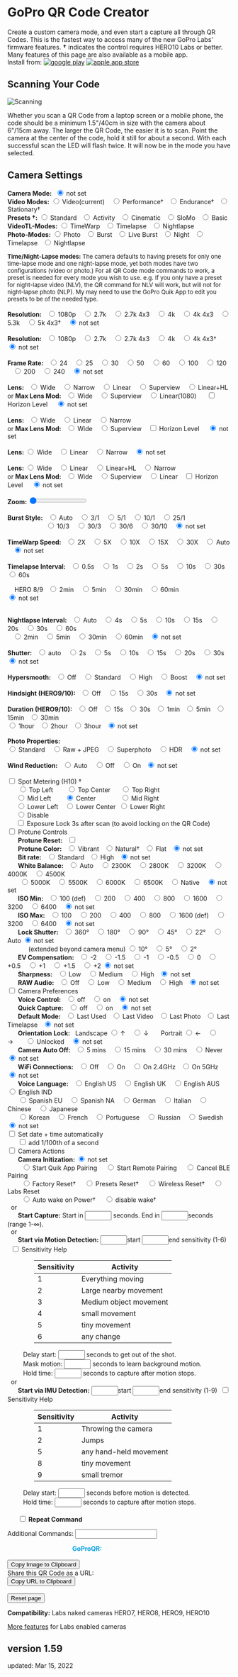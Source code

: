 # GoPro QR Code Creator

<script src="../../jquery.min.js"></script>
<script src="../../qrcodeborder.js"></script>
<script src="../../html2canvas.min.js"></script>
<style>
        #qrcode{
            width: 100%;
        }
        div{
            width: 100%;
            display: inline-block;
        }
</style>

Create a custom camera mode, and even start a capture all through QR Codes. This is the fastest way to access many of the new GoPro Labs' firmware features. 
**†** indicates the control requires HERO10 Labs or better. Many features of this page are also available as a mobile app.<br>
Install from: [![google play](../google-play-small.png)](https://play.google.com/store/apps/details?id=com.miscdata.qrcontrol)
[![apple app store](../apple-store-small.png)](https://apps.apple.com/us/app/gopro-app/id1518134202)

## Scanning Your Code

![Scanning](scanning.jpg)

Whether you scan a QR Code from a laptop screen or a mobile phone, the code should be a minimum 1.5"/40cm in size with the camera about 6"/15cm away. The larger the QR Code, the easier it is to scan. Point the camera at the center of the code, hold it still for about a second. With each successful scan the LED will flash twice. It will now be in the mode you have selected.

## Camera Settings

<b>Camera Mode:</b>&nbsp;&nbsp;<input type="radio" id="m19" name="mode" value="" checked> <label for="m19">not set</label><br>
  **Video Modes:** 
  <input type="radio" id="m1" name="mode" value="mV"> <label  for="m1">Video(current) </label>&nbsp;&nbsp;
  <input type="radio" id="m2" name="mode" value="mVP"> <label for="m2">Performance†</label>&nbsp;&nbsp;
  <input type="radio" id="m3" name="mode" value="mVE"> <label for="m3">Endurance†</label>&nbsp;&nbsp;
  <input type="radio" id="m4" name="mode" value="mVS"> <label for="m4">Stationary†</label><br>
  **Presets †:** 
  <input type="radio" id="m5" name="mode" value="mV0"> <label for="m5">Standard</label>&nbsp;&nbsp;
  <input type="radio" id="m6" name="mode" value="mV1"> <label for="m6">Activity</label>&nbsp;&nbsp;
  <input type="radio" id="m7" name="mode" value="mV2"> <label for="m7">Cinematic</label>&nbsp;&nbsp;
  <input type="radio" id="m8" name="mode" value="mV4"> <label for="m8">SloMo</label>&nbsp;&nbsp;
  <input type="radio" id="m9" name="mode" value="mV5"> <label for="m9">Basic</label><br>
  **VideoTL-Modes:** 
  <input type="radio" id="m10" name="mode" value="mTW"> <label for="m10">TimeWarp</label>&nbsp;&nbsp;
  <input type="radio" id="m11" name="mode" value="mT"> <label  for="m11">Timelapse</label>&nbsp;&nbsp;
  <input type="radio" id="m12" name="mode" value="mNL"> <label for="m12">Nightlapse</label><br>
  **Photo-Modes:** 
  <input type="radio" id="m13" name="mode" value="mP">  <label for="m13">Photo</label>&nbsp;&nbsp;
  <input type="radio" id="m14" name="mode" value="mPB"> <label for="m14">Burst</label>&nbsp;&nbsp;
  <input type="radio" id="m15" name="mode" value="mL">  <label for="m15">Live Burst</label>&nbsp;&nbsp;
  <input type="radio" id="m16" name="mode" value="mPN"> <label for="m16">Night</label>&nbsp;&nbsp;
  <input type="radio" id="m17" name="mode" value="mTP"> <label for="m17">Timelapse</label>&nbsp;&nbsp;
  <input type="radio" id="m18" name="mode" value="mNP"> <label for="m18">Nightlapse</label><br>

<div id="noteMODE" style="font-size:13px;">
<b>Time/Night-Lapse modes:</b> The camera defaults to having presets for only one time-lapse mode and one night-lapse mode, yet both modes have two configurations (video or photo.) For all QR Code mode commands to work, a preset is needed for every mode you wish to use. e.g. If you only have a preset for night-lapse video (NLV), the QR command for NLV will work, but will not for night-lapse photo (NLP). My may need to use the GoPro Quik App to edit you presets to be of the needed type.<br><br>
</div>

<div id="settingsRES">
<b>Resolution:</b>&nbsp;&nbsp;
  <input type="radio" id="r1" name="res" value="r1080"> <label for="r1">1080p </label>&nbsp;&nbsp;
  <input type="radio" id="r2" name="res" value="r27"  > <label for="r2">2.7k  </label>&nbsp;&nbsp;
  <input type="radio" id="r3" name="res" value="r27T" > <label for="r3">2.7k 4x3 </label>&nbsp;&nbsp;
  <input type="radio" id="r4" name="res" value="r4"   > <label for="r4">4k </label>&nbsp;&nbsp;
  <input type="radio" id="r5" name="res" value="r4T"  > <label for="r5">4k 4x3 </label>&nbsp;&nbsp;
  <input type="radio" id="r6" name="res" value="r5"   > <label for="r6">5.3k </label>&nbsp;&nbsp;
  <input type="radio" id="r7" name="res" value="r5T"  > <label for="r7">5k 4x3† </label>&nbsp;&nbsp;
  <input type="radio" id="r8" name="res" value="" checked> <label for="r8">not set</label><br><br>
</div>

<div id="settingsRESTLV">
<b>Resolution:</b>&nbsp;&nbsp;
  <input type="radio" id="rt1" name="restlv" value="r1080"> <label for="rt1">1080p </label>&nbsp;&nbsp;
  <input type="radio" id="rt2" name="restlv" value="r27" >  <label for="rt2">2.7k </label>&nbsp;&nbsp;
  <input type="radio" id="rt3" name="restlv" value="r27T" > <label for="rt3">2.7k 4x3 </label>&nbsp;&nbsp;
  <input type="radio" id="rt4" name="restlv" value="r4"   > <label for="rt4">4k </label>&nbsp;&nbsp;
  <input type="radio" id="rt5" name="restlv" value="r4T"  > <label for="rt5">4k 4x3† </label>&nbsp;&nbsp;
  <input type="radio" id="rt6" name="restlv" value="" checked> <label for="rt6">not set</label><br><br>
 </div>

<div id="settingsFPS">
<b>Frame Rate:</b>&nbsp;&nbsp;
  <input type="radio" id="p1" name="fps" value="p24">  <label for="p1">24 </label>&nbsp;&nbsp;
  <input type="radio" id="p2" name="fps" value="p25">  <label for="p2">25 </label>&nbsp;&nbsp;
  <input type="radio" id="p3" name="fps" value="p30">  <label for="p3">30 </label>&nbsp;&nbsp;
  <input type="radio" id="p4" name="fps" value="p50">  <label for="p4">50 </label>&nbsp;&nbsp;
  <input type="radio" id="p5" name="fps" value="p60">  <label for="p5">60 </label>&nbsp;&nbsp;
  <input type="radio" id="p6" name="fps" value="p100"> <label for="p6">100 </label>&nbsp;&nbsp;
  <input type="radio" id="p7" name="fps" value="p120"> <label for="p7">120 </label>&nbsp;&nbsp;
  <input type="radio" id="p8" name="fps" value="p200"> <label for="p8">200 </label>&nbsp;&nbsp;
  <input type="radio" id="p9" name="fps" value="p240"> <label for="p9">240 </label>&nbsp;&nbsp;
  <input type="radio" id="p10" name="fps" value="" checked> <label for="p10">not set</label><br>
  <br>
</div>

<div id="settingsFOV">
<b>Lens:</b>&nbsp;&nbsp;
  <input type="radio" id="f1" name="fov" value="fW"> <label for="f1">Wide </label>&nbsp;&nbsp;
 <!-- <input type="radio" id="f2" name="fov" value="fM"> <label for="f2">Medium </label>&nbsp;&nbsp; -->
  <input type="radio" id="f2" name="fov" value="fN"> <label for="f2">Narrow </label>&nbsp;&nbsp;
  <input type="radio" id="f3" name="fov" value="fL"> <label for="f3">Linear </label>&nbsp;&nbsp;
  <input type="radio" id="f4" name="fov" value="fS"> <label for="f4">Superview </label>&nbsp;&nbsp;
  <input type="radio" id="f5" name="fov" value="fH"> <label for="f5">Linear+HL </label><br>
  or <b>Max Lens Mod:</b>&nbsp;&nbsp;
  <input type="radio" id="f6" name="fov" value="fM"> <label for="f6">Wide </label>&nbsp;&nbsp;
  <input type="radio" id="f7" name="fov" value="fX"> <label for="f7">Superview </label>&nbsp;&nbsp;
  <input type="radio" id="f8" name="fov" value="fR"> <label for="f8">Linear(1080) </label>&nbsp;&nbsp;&nbsp;&nbsp;
  <input type="checkbox" id="mlmhl" value="L"> <label for="mlmhl">Horizon Level</label>&nbsp;&nbsp;&nbsp;&nbsp;  <!-- <br>
&nbsp;&nbsp;&nbsp;&nbsp;&nbsp;&nbsp;&nbsp;&nbsp;&nbsp;&nbsp;&nbsp;&nbsp;&nbsp;&nbsp;&nbsp;&nbsp;&nbsp;&nbsp;&nbsp;&nbsp;&nbsp;&nbsp;&nbsp;&nbsp;&nbsp;&nbsp;&nbsp;&nbsp;&nbsp;&nbsp;&nbsp;&nbsp;&nbsp;&nbsp;&nbsp;&nbsp;
  <input type="radio" id="f9" name="fov" value="oX1"> <label for="f9">Enable MLM</label>&nbsp;&nbsp; 
  <input type="radio" id="f10" name="fov" value="oX0"> <label for="f10">Disable MLM</label>&nbsp;&nbsp;  -->
  <input type="radio" id="f9" name="fov" value="" checked> <label for="f9">not set</label><br><br>
 </div>
 
<div id="settingsPFOV">
<b>Lens:</b>&nbsp;&nbsp;
  <input type="radio" id="pf1" name="pfov" value="fW"> <label for="pf1">Wide </label>&nbsp;&nbsp;
  <input type="radio" id="pf2" name="pfov" value="fL"> <label for="pf2">Linear </label>&nbsp;&nbsp;
  <input type="radio" id="pf3" name="pfov" value="fN"> <label for="pf3">Narrow </label><br>  
  or <b>Max Lens Mod:</b>&nbsp;&nbsp; 
  <input type="radio" id="pf4" name="pfov" value="fM"> <label for="pf4">Wide </label>&nbsp;&nbsp;
  <input type="radio" id="pf5" name="pfov" value="fX"> <label for="pf5">Superview </label>&nbsp;&nbsp; 
  <input type="checkbox" id="pmlmhl" value="L"> <label for="pmlmhl">Horizon Level</label>&nbsp;&nbsp;&nbsp;&nbsp;  <!-- <br>
&nbsp;&nbsp;&nbsp;&nbsp;&nbsp;&nbsp;&nbsp;&nbsp;&nbsp;&nbsp;&nbsp;&nbsp;&nbsp;&nbsp;&nbsp;&nbsp;&nbsp;&nbsp;&nbsp;&nbsp;&nbsp;&nbsp;&nbsp;&nbsp;&nbsp;&nbsp;&nbsp;&nbsp;&nbsp;&nbsp;&nbsp;&nbsp;&nbsp;&nbsp;&nbsp;&nbsp;
  <input type="radio" id="pf6" name="pfov" value="oX1"> <label for="pf6">Enable MLM</label>&nbsp;&nbsp; 
  <input type="radio" id="pf7" name="pfov" value="oX0"> <label for="pf7">Disable MLM</label>&nbsp;&nbsp; -->
  <input type="radio" id="pf6" name="pfov" value="" checked> <label for="pf6">not set</label><br><br>
 </div>
  
 
<div id="settingsTLVFOV">
<b>Lens:</b>
  <input type="radio" id="tlvf1" name="tlvfov" value="fW"> <label for="tlvf1">Wide </label>&nbsp;&nbsp;
  <input type="radio" id="tlvf2" name="tlvfov" value="fL"> <label for="tlvf2">Linear </label>&nbsp;&nbsp;
  <input type="radio" id="tlvf3" name="tlvfov" value="fN"> <label for="tlvf3">Narrow </label>&nbsp;&nbsp;  
  <input type="radio" id="tlvf4" name="tlvfov" value="" checked> <label for="tlvf4">not set</label><br><br>
 </div>
  
<div id="settingsTWFOV">
<b>Lens:</b>
  <input type="radio" id="twf1" name="twfov" value="fW"> <label for="twf1">Wide </label>&nbsp;&nbsp;
  <input type="radio" id="twf2" name="twfov" value="fL"> <label for="twf2">Linear </label>&nbsp;&nbsp;
  <input type="radio" id="twf3" name="twfov" value="fH"> <label for="twf3">Linear+HL </label>&nbsp;&nbsp;
  <input type="radio" id="twf4" name="twfov" value="fN"> <label for="twf4">Narrow </label>&nbsp;&nbsp;  <br>
  or <b>Max Lens Mod:</b>&nbsp;&nbsp; 
  <input type="radio" id="twf5" name="twfov" value="fM"> <label for="twf5">Wide </label>&nbsp;&nbsp;
  <input type="radio" id="twf6" name="twfov" value="fX"> <label for="twf6">Superview </label>&nbsp;&nbsp;
  <input type="radio" id="twf7" name="twfov" value="fL"> <label for="twf7">Linear </label>&nbsp;&nbsp;
  <input type="checkbox" id="twmlmhl" value="L"> <label for="twmlmhl">Horizon Level</label>&nbsp;&nbsp;&nbsp;&nbsp;  <!-- <br>&nbsp;&nbsp;&nbsp;&nbsp;&nbsp;&nbsp;&nbsp;&nbsp;&nbsp;&nbsp;&nbsp;&nbsp;&nbsp;&nbsp;&nbsp;&nbsp;&nbsp;&nbsp;&nbsp;&nbsp;&nbsp;&nbsp;&nbsp;&nbsp;&nbsp;&nbsp;&nbsp;&nbsp;&nbsp;&nbsp;&nbsp;&nbsp;&nbsp;&nbsp;&nbsp;&nbsp;
  <input type="radio" id="twf8" name="twfov" value="oX1"> <label for="twf8">Enable MLM</label>&nbsp;&nbsp; 
  <input type="radio" id="twf9" name="twfov" value="oX0"> <label for="twf9">Disable MLM</label>&nbsp;&nbsp; -->
  <input type="radio" id="twf8" name="twfov" value="" checked> <label for="twf8">not set</label><br><br>
 </div>
 
 
<div id="settingsZoom">
 <b>Zoom:</b> <input type="range" id="zoom" name="zoom" min="0" max="10" value="0"><label for="zoom"></label>&nbsp;&nbsp;<b id="zoomtext"></b><br><br>
</div>

<div id="settingsBurst">
<b>Burst Style:</b>&nbsp;&nbsp;
  <input type="radio" id="b1" name="burst" value="bA"> <label for="b1">Auto </label>&nbsp;&nbsp;
  <input type="radio" id="b2" name="burst" value="b3N1"> <label for="b2">3/1 </label>&nbsp;&nbsp;
  <input type="radio" id="b3" name="burst" value="b5N1"> <label for="b3">5/1 </label>&nbsp;&nbsp;
  <input type="radio" id="b4" name="burst" value="b10N1"> <label for="b4">10/1 </label>&nbsp;&nbsp;
  <input type="radio" id="b5" name="burst" value="b25N1"> <label for="b5">25/1 </label><br>&nbsp;&nbsp;&nbsp;&nbsp;&nbsp;&nbsp;&nbsp;&nbsp;&nbsp;&nbsp;&nbsp;&nbsp;&nbsp;&nbsp;&nbsp;&nbsp;&nbsp;&nbsp;&nbsp;&nbsp;&nbsp;
  <input type="radio" id="b6" name="burst" value="b10N3"> <label for="b6">10/3 </label>&nbsp;&nbsp;
  <input type="radio" id="b7" name="burst" value="b30N3"> <label for="b7">30/3 </label>&nbsp;&nbsp;
  <input type="radio" id="b8" name="burst" value="b30N6"> <label for="b8">30/6 </label>&nbsp;&nbsp;
  <input type="radio" id="b9" name="burst" value="b30N10"> <label for="b9">30/10 </label>&nbsp;&nbsp;
  <input type="radio" id="b10" name="burst" value="" checked> <label for="b10">not set</label><br><br>
</div>

<div id="settingsTimewarp">
<b>TimeWarp Speed:</b>&nbsp;&nbsp;
  <input type="radio" id="fpswarp1"    name="fpswarp" value="p15"> <label for="fpswarp1">2X </label>&nbsp;&nbsp;
  <input type="radio" id="fpswarp2"    name="fpswarp" value="p6"> <label for="fpswarp2">5X </label>&nbsp;&nbsp;
  <input type="radio" id="fpswarp3"    name="fpswarp" value="p3"> <label for="fpswarp3">10X </label>&nbsp;&nbsp;
  <input type="radio" id="fpswarp4"    name="fpswarp" value="p2"> <label for="fpswarp4">15X </label>&nbsp;&nbsp;
  <input type="radio" id="fpswarp5"    name="fpswarp" value="p1"> <label for="fpswarp5">30X </label>&nbsp;&nbsp;
  <input type="radio" id="fpswarp6"    name="fpswarp" value="pA"> <label for="fpswarp6">Auto </label>&nbsp;&nbsp;
  <input type="radio" id="fpswarp7"    name="fpswarp" value="" checked> <label for="fpswarp7">not set</label><br><br>
</div>
 
 
<div id="settingsTimelapse">
<b>Timelapse Interval:</b>&nbsp;&nbsp;
  <input type="radio" id="fpslapse1" name="fpslapse" value="p2"> <label for="fpslapse1">0.5s </label>&nbsp;&nbsp;
  <input type="radio" id="fpslapse2" name="fpslapse" value="p1"> <label for="fpslapse2">1s </label>&nbsp;&nbsp;
  <input type="radio" id="fpslapse3" name="fpslapse" value="p.2"> <label for="fpslapse3">2s </label>&nbsp;&nbsp;
  <input type="radio" id="fpslapse4" name="fpslapse" value="p.5"> <label for="fpslapse4">5s </label>&nbsp;&nbsp;
  <input type="radio" id="fpslapse5" name="fpslapse" value="p.10"> <label for="fpslapse5">10s </label>&nbsp;&nbsp;
  <input type="radio" id="fpslapse6" name="fpslapse" value="p.30"> <label for="fpslapse6">30s </label>&nbsp;&nbsp;
  <input type="radio" id="fpslapse7" name="fpslapse" value="p.60"> <label for="fpslapse7">60s </label>&nbsp;&nbsp;<br>
  
  &nbsp;&nbsp;&nbsp;&nbsp;HERO 8/9&nbsp;&nbsp; <input type="radio" id="fpslapse8"  name="fpslapse" value="p.120" > <label for="fpslapse8">2min </label>&nbsp;&nbsp;
  <input type="radio" id="fpslapse9"  name="fpslapse" value="p.300" > <label for="fpslapse9">5min </label>&nbsp;&nbsp;
  <input type="radio" id="fpslapse10" name="fpslapse" value="p.1800"> <label for="fpslapse10">30min </label>&nbsp;&nbsp;
  <input type="radio" id="fpslapse11" name="fpslapse" value="p.3600"> <label for="fpslapse11">60min </label>&nbsp;&nbsp;  
  <input type="radio" id="fpslapse12" name="fpslapse" value="" checked> <label for="fpslapse12">not set</label><br><br>
</div>

<div id="settingsNightlapse">
<b>Nightlapse Interval:</b>&nbsp;&nbsp;
  <input type="radio" id="fpsnight1" name="fpsnight" value="p"     > <label for="fpsnight1">Auto </label>&nbsp;&nbsp;
  <input type="radio" id="fpsnight2" name="fpsnight" value="p.4"  >  <label for="fpsnight2">4s </label>&nbsp;&nbsp;
  <input type="radio" id="fpsnight3" name="fpsnight" value="p.5"  >  <label for="fpsnight3">5s </label>&nbsp;&nbsp;
  <input type="radio" id="fpsnight4" name="fpsnight" value="p.10"  > <label for="fpsnight4">10s </label>&nbsp;&nbsp;
  <input type="radio" id="fpsnight5" name="fpsnight" value="p.15"  > <label for="fpsnight5">15s </label>&nbsp;&nbsp;
  <input type="radio" id="fpsnight6" name="fpsnight" value="p.20"  > <label for="fpsnight6">20s </label>&nbsp;&nbsp;
  <input type="radio" id="fpsnight7" name="fpsnight" value="p.30"  > <label for="fpsnight7">30s </label>&nbsp;&nbsp;
  <input type="radio" id="fpsnight8" name="fpsnight" value="p.60"  > <label for="fpsnight8">60s </label><br>&nbsp;&nbsp;
  <input type="radio" id="fpsnight9" name="fpsnight" value="p.120" > <label for="fpsnight9">2min </label>&nbsp;&nbsp;
  <input type="radio" id="fpsnight10" name="fpsnight" value="p.300" > <label for="fpsnight10">5min </label>&nbsp;&nbsp;
  <input type="radio" id="fpsnight11" name="fpsnight" value="p.1800"> <label for="fpsnight11">30min </label>&nbsp;&nbsp;
  <input type="radio" id="fpsnight12" name="fpsnight" value="p.3600"> <label for="fpsnight12">60min </label>&nbsp;&nbsp;
  <input type="radio" id="fpsnight13" name="fpsnight" value="" checked> <label for="fpsnight13">not set</label><br><br>
</div>

<div id="settingsNightexposure">
<b>Shutter:</b>&nbsp;&nbsp;
  <input type="radio" id="nightexp1" name="nightexp" value="eA" > <label for="nightexp1">auto </label>&nbsp;&nbsp;
  <input type="radio" id="nightexp2" name="nightexp" value="e2" > <label for="nightexp2">2s </label>&nbsp;&nbsp;
  <input type="radio" id="nightexp3" name="nightexp" value="e5" > <label for="nightexp3">5s </label>&nbsp;&nbsp;
  <input type="radio" id="nightexp4" name="nightexp" value="e10"> <label for="nightexp4">10s </label>&nbsp;&nbsp;
  <input type="radio" id="nightexp5" name="nightexp" value="e15"> <label for="nightexp5">15s </label>&nbsp;&nbsp;
  <input type="radio" id="nightexp6" name="nightexp" value="e20"> <label for="nightexp6">20s </label>&nbsp;&nbsp;
  <input type="radio" id="nightexp7" name="nightexp" value="e30"> <label for="nightexp7">30s </label>&nbsp;&nbsp;
  <input type="radio" id="nightexp8" name="nightexp" value="" checked> <label for="nightexp8"> not set</label><br><br>
</div>

<div id="settingsVideo">
<b>Hypersmooth:</b>&nbsp;&nbsp;
	<input type="radio" id="eis1" name="eis" value="e0"> <label for="eis1">Off</label>&nbsp;&nbsp;&nbsp;
	<input type="radio" id="eis2" name="eis" value="e1"> <label for="eis2">Standard</label>&nbsp;&nbsp;&nbsp;
	<input type="radio" id="eis3" name="eis" value="e2"> <label for="eis3">High</label>&nbsp;&nbsp;&nbsp;
	<input type="radio" id="eis4" name="eis" value="e3"> <label for="eis4">Boost</label>&nbsp;&nbsp;&nbsp;
	<input type="radio" id="eis5" name="eis" value="" checked> <label for="eis5">not set</label><br><br>
</div>

<div id="settingsHindsight">
<b>Hindsight (HERO9/10):</b>&nbsp;&nbsp;
	<input type="radio" id="hind1" name="hind" value="hS0"> <label for="hind1">Off</label>&nbsp;&nbsp;&nbsp;
	<input type="radio" id="hind2" name="hind" value="hS1"> <label for="hind2">15s</label>&nbsp;&nbsp;&nbsp;
	<input type="radio" id="hind3" name="hind" value="hS2"> <label for="hind3">30s</label>&nbsp;&nbsp;&nbsp;
	<input type="radio" id="hind4" name="hind" value="" checked> <label for="hind4">not set</label><br><br>
</div>
					
<div id="settingsDuration">
<b>Duration (HERO9/10):</b>&nbsp;&nbsp;
	<input type="radio" id="dur1" name="dur" value="dR0"> <label for="dur1">Off</label>&nbsp;&nbsp;
	<input type="radio" id="dur2" name="dur" value="dR15"> <label for="dur2">15s</label>&nbsp;&nbsp;
	<input type="radio" id="dur3" name="dur" value="dR30"> <label for="dur3">30s</label>&nbsp;&nbsp;
	<input type="radio" id="dur4" name="dur" value="dR60"> <label for="dur4">1min</label>&nbsp;&nbsp;
	<input type="radio" id="dur5" name="dur" value="dR300"> <label for="dur5">5min</label>&nbsp;&nbsp;
	<input type="radio" id="dur6" name="dur" value="dR900"> <label for="dur6">15min</label>&nbsp;&nbsp;
	<input type="radio" id="dur7" name="dur" value="dR1800"> <label for="dur7">30min</label><br>
	<input type="radio" id="dur8" name="dur" value="dR3600"> <label for="dur8">1hour</label>&nbsp;&nbsp;
	<input type="radio" id="dur9" name="dur" value="dR7200"> <label for="dur9">2hour</label>&nbsp;&nbsp;
	<input type="radio" id="dur10" name="dur" value="dR9999"> <label for="dur10">3hour</label>&nbsp;&nbsp;
	<input type="radio" id="dur11" name="dur" value="" checked> <label for="dur11">not set</label><br><br>
</div>

<div id="settingsPhotoRAW">
<b>Photo Properties:</b><br>
  <input type="radio" id="raw1" name="raw" value="r0"> <label for="raw1">Standard </label>&nbsp;&nbsp;
  <input type="radio" id="raw2" name="raw" value="r"> <label for="raw2">Raw + JPEG </label>&nbsp;&nbsp;
  <input type="radio" id="raw3" name="raw" value="rS"> <label for="raw3">Superphoto </label>&nbsp;&nbsp;
  <input type="radio" id="raw4" name="raw" value="rH"> <label for="raw4">HDR </label>&nbsp;&nbsp;
  <input type="radio" id="raw5" name="raw" value="" checked> <label for="raw5"> not set</label><br><br>
</div>

<div id="settingsAUDT">
<b>Wind Reduction:</b>&nbsp;&nbsp;
  <input type="radio" id="audt1" name="audt" value="aA"> <label for="audt1">Auto </label>&nbsp;&nbsp;
  <input type="radio" id="audt2" name="audt" value="aS"> <label for="audt2">Off </label>&nbsp;&nbsp;
  <input type="radio" id="audt3" name="audt" value="aW"> <label for="audt3">On</label>&nbsp;&nbsp;
  <input type="radio" id="audt4" name="audt" value="" checked> <label for="audt4"> not set</label><br><br>
</div>
<div id="spotMeterCheck">
<input type="checkbox" id="sm" value="oSM"> <label for="sm">Spot Metering (H10) † </label><br>
</div>
<div id="spotMeter">
&nbsp;&nbsp;&nbsp;&nbsp;&nbsp;&nbsp;<input type="radio" id="sp1" name="placement" value="25,25"> <label for="sp1">Top Left    </label>&nbsp;&nbsp;&nbsp;&nbsp;&nbsp;&nbsp;
<input type="radio" id="sp2" name="placement" value="50,25"> <label for="sp2">Top Center  </label>&nbsp;&nbsp;&nbsp;&nbsp;
<input type="radio" id="sp3" name="placement" value="75,25"> <label for="sp3">Top Right   </label><br>&nbsp;&nbsp;&nbsp;&nbsp;
<input type="radio" id="sp4" name="placement" value="25,50"> <label for="sp4">Mid Left    </label>&nbsp;&nbsp;&nbsp;&nbsp;&nbsp;&nbsp;
<input type="radio" id="sp5" name="placement" value="50,50" checked> <label for="sp5">Center    </label>&nbsp;&nbsp;&nbsp;&nbsp;&nbsp;&nbsp;&nbsp;&nbsp;&nbsp;&nbsp;&nbsp;&nbsp;
<input type="radio" id="sp6" name="placement" value="75,50"> <label for="sp6">Mid Right   </label><br>&nbsp;&nbsp;&nbsp;&nbsp;
<input type="radio" id="sp7" name="placement" value="25,75"> <label for="sp7">Lower Left  </label>&nbsp;&nbsp;
<input type="radio" id="sp8" name="placement" value="50,75"> <label for="sp8">Lower Center</label>&nbsp;
<input type="radio" id="sp9" name="placement" value="75,75"> <label for="sp9">Lower Right </label>&nbsp;<br>&nbsp;&nbsp;&nbsp;&nbsp;
<input type="radio" id="sp10" name="placement" value="0"> <label for="sp10">Disable </label><br>&nbsp;&nbsp;&nbsp;&nbsp;
<input type="checkbox" id="sl" value="oSM0!2NoSL"> <label for="sl">Exposure Lock 3s after scan (to avoid locking on the QR Code)</label><br>
</div>
<div id="settingsPT">
<input type="checkbox" id="pt" value="t"> <label for="pt">Protune Controls</label><br>
</div>
<div id="settingsPTR">&nbsp;&nbsp;&nbsp;&nbsp;&nbsp;&nbsp;<b>Protune Reset:</b>&nbsp;&nbsp;
<input type="checkbox" id="ptr" value="t0"> <label for="ptr"> </label><br>
</div>
<div id="ptCOLOR">&nbsp;&nbsp;&nbsp;&nbsp;&nbsp;&nbsp;<b>Protune Color:</b>&nbsp;&nbsp;
  <input type="radio" id="ptc1" name="ptc" value="cG"> <label for="ptc1">Vibrant</label>&nbsp;&nbsp;
  <input type="radio" id="ptc2" name="ptc" value="cN"> <label for="ptc2">Natural†</label>&nbsp;&nbsp;
  <input type="radio" id="ptc3" name="ptc" value="cF"> <label for="ptc3">Flat</label>&nbsp;&nbsp;
  <input type="radio" id="ptc4" name="ptc" value="" checked> <label for="ptc4">not set</label>
</div>
<div id="ptBITRATE">&nbsp;&nbsp;&nbsp;&nbsp;&nbsp;&nbsp;<b>Bit rate:</b>&nbsp;&nbsp;
  <input type="radio" id="br1" name="br" value="b0"> <label for="br1">Standard</label>&nbsp;&nbsp;
  <input type="radio" id="br2" name="br" value="b1"> <label for="br2">High</label>&nbsp;&nbsp;
  <input type="radio" id="br3" name="br" value="" checked> <label for="br3">not set</label>
</div>
<div id="ptWBAL">&nbsp;&nbsp;&nbsp;&nbsp;&nbsp;&nbsp;<b>White Balance:</b>&nbsp;&nbsp;
  <input type="radio" id="wb1" name="wb" value="wA" checked> <label for="wb1">Auto </label>&nbsp;&nbsp;
  <input type="radio" id="wb2" name="wb" value="w23" > <label for="wb2">2300K </label>&nbsp;&nbsp;
  <input type="radio" id="wb3" name="wb" value="w28" > <label for="wb3">2800K </label>&nbsp;&nbsp;
  <input type="radio" id="wb4" name="wb" value="w32" > <label for="wb4">3200K </label>&nbsp;&nbsp;
  <input type="radio" id="wb5" name="wb" value="w40" > <label for="wb5">4000K </label>&nbsp;&nbsp;
  <input type="radio" id="wb6" name="wb" value="w45" > <label for="wb6">4500K </label>&nbsp;<br>&nbsp;&nbsp;&nbsp;&nbsp;&nbsp;&nbsp;
  <input type="radio" id="wb7" name="wb" value="w50" > <label for="wb7">5000K </label>&nbsp;&nbsp;
  <input type="radio" id="wb8" name="wb" value="w55" > <label for="wb8">5500K </label>&nbsp;&nbsp;
  <input type="radio" id="wb9" name="wb" value="w60"> <label for="wb9">6000K </label>&nbsp;&nbsp;
  <input type="radio" id="wb10" name="wb" value="w65"> <label for="wb10">6500K </label>&nbsp;&nbsp;
  <input type="radio" id="wb11" name="wb" value="wN" > <label for="wb11">Native </label>&nbsp;&nbsp;
  <input type="radio" id="wb12" name="wb" value="" checked> <label for="wb12">not set</label>
 </div>
<div id="ptIMIN">&nbsp;&nbsp;&nbsp;&nbsp;&nbsp;&nbsp;<b>ISO Min:</b>&nbsp;&nbsp;
  <input type="radio" id="isomin1" name="isomin" value="M1" > <label for="isomin1">100 (def) </label>&nbsp;&nbsp;
  <input type="radio" id="isomin2" name="isomin" value="M2" > <label for="isomin2">200 </label>&nbsp;&nbsp;
  <input type="radio" id="isomin3" name="isomin" value="M4" > <label for="isomin3">400 </label>&nbsp;&nbsp;
  <input type="radio" id="isomin4" name="isomin" value="M8" > <label for="isomin4">800 </label>&nbsp;&nbsp;
  <input type="radio" id="isomin5" name="isomin" value="M16"> <label for="isomin5">1600 </label>&nbsp;&nbsp;
  <input type="radio" id="isomin6" name="isomin" value="M32"> <label for="isomin6">3200 </label>&nbsp;&nbsp;
  <input type="radio" id="isomin7" name="isomin" value="M64"> <label for="isomin7">6400 </label>&nbsp;&nbsp;
  <input type="radio" id="isomin8" name="isomin" value="M1" checked> <label for="isomin8">not set</label>
 </div>
<div id="ptISO">&nbsp;&nbsp;&nbsp;&nbsp;&nbsp;&nbsp;<b>ISO Max:</b>&nbsp;&nbsp;
  <input type="radio" id="iso1" name="iso" value="i1" > <label for="iso1">100 </label>&nbsp;&nbsp;
  <input type="radio" id="iso2" name="iso" value="i2" > <label for="iso2">200 </label>&nbsp;&nbsp;
  <input type="radio" id="iso3" name="iso" value="i4" > <label for="iso3">400 </label>&nbsp;&nbsp;
  <input type="radio" id="iso4" name="iso" value="i8" > <label for="iso4">800 </label>&nbsp;&nbsp;
  <input type="radio" id="iso5" name="iso" value="i16"> <label for="iso5">1600 (def) </label>&nbsp;&nbsp;
  <input type="radio" id="iso6" name="iso" value="i32"> <label for="iso6">3200 </label>&nbsp;&nbsp;
  <input type="radio" id="iso7" name="iso" value="i64"> <label for="iso7">6400 </label>&nbsp;&nbsp;
  <input type="radio" id="iso8" name="iso" value="i16" checked> <label for="iso8">not set</label>
 </div>
<div id="ptSHUT">&nbsp;&nbsp;&nbsp;&nbsp;&nbsp;&nbsp;<b>Lock Shutter:</b>&nbsp;&nbsp;
  <input type="radio" id="shut1" name="shut" value="S360"> <label for="shut1">360&deg; </label>&nbsp;&nbsp;
  <input type="radio" id="shut2" name="shut" value="S180"> <label for="shut2">180&deg; </label>&nbsp;&nbsp;
  <input type="radio" id="shut3" name="shut" value="S90" > <label for="shut3">90&deg; </label>&nbsp;&nbsp;
  <input type="radio" id="shut4" name="shut" value="S45" > <label for="shut4">45&deg; </label>&nbsp;&nbsp;
  <input type="radio" id="shut5" name="shut" value="S22" > <label for="shut5">22&deg; </label>&nbsp;&nbsp;
  <input type="radio" id="shut6" name="shut" value="S0"  > <label for="shut6">Auto</label>
  <input type="radio" id="shut7" name="shut" value="" checked> <label for="shut7">not set</label><br>&nbsp;&nbsp;&nbsp;&nbsp;&nbsp;&nbsp;&nbsp;&nbsp;&nbsp;&nbsp;&nbsp;&nbsp;(extended beyond camera menu)
  <input type="radio" id="shut8" name="shut" value="S10" > <label for="shut8">10&deg; </label>&nbsp;&nbsp;
  <input type="radio" id="shut9" name="shut" value="S5" > <label for="shut9">5&deg; </label>&nbsp;&nbsp;
  <input type="radio" id="shut10" name="shut" value="S2" > <label for="shut10">2&deg; </label>&nbsp;&nbsp;
</div>
<div id="ptEV">&nbsp;&nbsp;&nbsp;&nbsp;&nbsp;&nbsp;<b>EV Compensation:</b>&nbsp;&nbsp;
  <input type="radio" id="ev1" name="ev" value="x-2"  > <label for="ev1">-2 </label>&nbsp;&nbsp;
  <input type="radio" id="ev2" name="ev" value="x-1.5"> <label for="ev2">-1.5 </label>&nbsp;&nbsp;
  <input type="radio" id="ev3" name="ev" value="x-1"  > <label for="ev3">-1 </label>&nbsp;&nbsp;
  <input type="radio" id="ev4" name="ev" value="x-.5" > <label for="ev4">-0.5 </label>&nbsp;&nbsp;
  <input type="radio" id="ev5" name="ev" value="x0"   > <label for="ev5">0 </label>&nbsp;&nbsp;
  <input type="radio" id="ev6" name="ev" value="x.5"  > <label for="ev6">+0.5 </label>&nbsp;&nbsp;
  <input type="radio" id="ev7" name="ev" value="x1"   > <label for="ev7">+1 </label>&nbsp;&nbsp;
  <input type="radio" id="ev8" name="ev" value="x1.5" > <label for="ev8">+1.5 </label>&nbsp;&nbsp;
  <input type="radio" id="ev9" name="ev" value="x2"   > <label for="ev9">+2</label>
  <input type="radio" id="ev10" name="ev" value="" checked> <label for="ev10">not set</label>
</div>
<div id="ptSHARP">&nbsp;&nbsp;&nbsp;&nbsp;&nbsp;&nbsp;<b>Sharpness:</b>&nbsp;&nbsp;
  <input type="radio" id="sharp1" name="sharp" value="sL"> <label for="sharp1">Low </label>&nbsp;&nbsp;
  <input type="radio" id="sharp2" name="sharp" value="sM"> <label for="sharp2">Medium </label>&nbsp;&nbsp;
  <input type="radio" id="sharp3" name="sharp" value="sH"> <label for="sharp3">High</label>&nbsp;&nbsp;
  <input type="radio" id="sharp4" name="sharp" value="" checked> <label for="sharp4">not set</label>
</div>
<div id="ptAUD">&nbsp;&nbsp;&nbsp;&nbsp;&nbsp;&nbsp;<b>RAW Audio:</b>&nbsp;&nbsp;
  <input type="radio" id="aud1" name="aud" value="a"> <label for="aud1">Off </label>&nbsp;&nbsp;
  <input type="radio" id="aud2" name="aud" value="aL"> <label for="aud2">Low </label>&nbsp;&nbsp;
  <input type="radio" id="aud3" name="aud" value="aM"> <label for="aud3">Medium </label>&nbsp;&nbsp;
  <input type="radio" id="aud4" name="aud" value="aH"> <label for="aud4">High</label>&nbsp;&nbsp;
  <input type="radio" id="aud5" name="aud" value="" checked> <label for="aud5">not set</label><br>
</div>

<div id="cameraOptions">
<input type="checkbox" id="options" value=""> <label for="options">Camera Preferences</label><br>
</div>

<div id="opVC">&nbsp;&nbsp;&nbsp;&nbsp;&nbsp;&nbsp;<b>Voice Control:</b>&nbsp;&nbsp; 
  <input type="radio" id="vc1" name="vc" value="v0"> <label for="vc1">off </label>&nbsp;&nbsp;
  <input type="radio" id="vc2" name="vc" value="v1"> <label for="vc2">on </label>&nbsp;&nbsp;
  <input type="radio" id="vc3" name="vc" value="" checked> <label for="vc3">not set</label>
 </div>
<div id="opQC">&nbsp;&nbsp;&nbsp;&nbsp;&nbsp;&nbsp;<b>Quick Capture:</b>&nbsp;&nbsp;  
  <input type="radio" id="qc1" name="qc" value="q0"> <label for="qc1">off </label>&nbsp;&nbsp;
  <input type="radio" id="qc2" name="qc" value="q1"> <label for="qc2">on </label>&nbsp;&nbsp;
  <input type="radio" id="qc3" name="qc" value="" checked> <label for="qc3">not set </label>
  </div>
<div id="opDM">&nbsp;&nbsp;&nbsp;&nbsp;&nbsp;&nbsp;<b>Default Mode:</b>&nbsp;&nbsp;
  <input type="radio" id="dm1" name="dm" value="dL">  <label for="dm1">Last Used</label>&nbsp;&nbsp;
  <input type="radio" id="dm2" name="dm" value="dV">  <label for="dm2">Last Video</label>&nbsp;&nbsp;
  <input type="radio" id="dm3" name="dm" value="dP">  <label for="dm3">Last Photo</label>&nbsp;&nbsp;
  <input type="radio" id="dm4" name="dm" value="dT">  <label for="dm4">Last Timelapse</label>&nbsp;&nbsp;
  <input type="radio" id="dm5" name="dm" value="" checked> <label for="dm5">not set</label>
</div>
<!--<div id="opBV">&nbsp;&nbsp;&nbsp;&nbsp;&nbsp;&nbsp;<b>Beep Volume:</b>&nbsp;&nbsp; 
  <input type="radio" id="bv1" name="bv" value="V0"> <label for="bv1">0% </label>&nbsp;&nbsp;
  <input type="radio" id="bv2" name="bv" value="V1"> <label for="bv2">10% </label>&nbsp;&nbsp;
  <input type="radio" id="bv3" name="bv" value="V4"> <label for="bv3">40% </label>&nbsp;&nbsp;
  <input type="radio" id="bv4" name="bv" value="V7"> <label for="bv4">70% </label>&nbsp;&nbsp;
  <input type="radio" id="bv5" name="bv" value="V8"> <label for="bv5">85% </label>&nbsp;&nbsp;
  <input type="radio" id="bv6" name="bv" value="V9"> <label for="bv6">100% </label>&nbsp;&nbsp;
  <input type="radio" id="bv7" name="bv" value="" checked> <label for="bv7">not set</label>
  </div>-->
<!--<div id="opLO">&nbsp;&nbsp;&nbsp;&nbsp;&nbsp;&nbsp;<b>LEDs On:</b>&nbsp;&nbsp;
  <input type="radio" id="lo1" name="lo" value="D0"> <label for="lo1">All Off </label>&nbsp;&nbsp;
  <input type="radio" id="lo2" name="lo" value="D2"> <label for="lo2">Rear Only </label>&nbsp;&nbsp;
  <input type="radio" id="lo3" name="lo" value="D4"> <label for="lo3">All On </label>&nbsp;&nbsp;
  <input type="radio" id="lo4" name="lo" value="" checked> <label for="lo4">not set</label>
  </div>-->
<div id="opOR">&nbsp;&nbsp;&nbsp;&nbsp;&nbsp;&nbsp;<b>Orientation Lock:</b>&nbsp;&nbsp; 
  Landscape <input type="radio" id="or1" name="or" value="R1"> <label for="or1">↑</label>&nbsp;&nbsp;&nbsp;
  <input type="radio" id="or2" name="or" value="R2"> <label for="or2">↓</label>&nbsp;&nbsp;&nbsp;&nbsp;&nbsp;&nbsp;
  Portrait <input type="radio" id="or3" name="or" value="R3"> <label for="or3">←</label>&nbsp;&nbsp;&nbsp;
  <input type="radio" id="or4" name="or" value="R4"> <label for="or4">→</label>&nbsp;&nbsp;&nbsp;&nbsp;&nbsp;&nbsp;
  <input type="radio" id="or5" name="or" value="R0"> <label for="or5">Unlocked </label>&nbsp;&nbsp;
  <input type="radio" id="or6" name="or" value="" checked> <label for="or6">not set</label>
  </div>
<div id="opAO">&nbsp;&nbsp;&nbsp;&nbsp;&nbsp;&nbsp;<b>Camera Auto Off:</b>&nbsp;&nbsp; 
  <input type="radio" id="ao1" name="ao" value="C5"> <label for="ao1">5 mins </label>&nbsp;&nbsp;
  <input type="radio" id="ao2" name="ao" value="C15"> <label for="ao2">15 mins </label>&nbsp;&nbsp;
  <input type="radio" id="ao3" name="ao" value="C30"> <label for="ao3">30 mins </label>&nbsp;&nbsp;
  <input type="radio" id="ao4" name="ao" value="C"> <label for="ao4">Never </label>&nbsp;&nbsp;
  <input type="radio" id="ao5" name="ao" value="" checked> <label for="ao5">not set</label>
  </div>
<div id="opWC">&nbsp;&nbsp;&nbsp;&nbsp;&nbsp;&nbsp;<b>WiFi Connections:</b>&nbsp;&nbsp; 
  <input type="radio" id="wc1" name="wc" value="W0"> <label for="wc1">Off </label>&nbsp;&nbsp;
  <input type="radio" id="wc2" name="wc" value="W1"> <label for="wc2">On </label>&nbsp;&nbsp;
  <input type="radio" id="wc3" name="wc" value="W2"> <label for="wc3">On 2.4GHz</label>&nbsp;&nbsp;
  <input type="radio" id="wc4" name="wc" value="W5"> <label for="wc4">On 5GHz</label>&nbsp;&nbsp;
  <input type="radio" id="wc5" name="wc" value="" checked> <label for="wc5">not set</label>
  </div>
<div id="opLN">&nbsp;&nbsp;&nbsp;&nbsp;&nbsp;&nbsp;<b>Voice Language:</b>&nbsp;&nbsp;
  <input type="radio" id="ln1" name="ln" value="L0"> <label for="ln1">English US </label>&nbsp;&nbsp;
  <input type="radio" id="ln2" name="ln" value="L01"> <label for="ln2">English UK </label>&nbsp;&nbsp;
  <input type="radio" id="ln3" name="ln" value="L02"> <label for="ln3">English AUS </label>&nbsp;&nbsp;
  <input type="radio" id="ln4" name="ln" value="L03"> <label for="ln4">English IND </label>&nbsp;&nbsp;<br>
  &nbsp;&nbsp;&nbsp;&nbsp;&nbsp;&nbsp;<input type="radio" id="ln5" name="ln" value="L4"> <label for="ln5">Spanish EU </label>&nbsp;&nbsp;
  <input type="radio" id="ln6" name="ln" value="L41"> <label for="ln6">Spanish NA </label>&nbsp;&nbsp;
  <input type="radio" id="ln7" name="ln" value="L1"> <label for="ln7">German </label>&nbsp;&nbsp;
  <input type="radio" id="ln8" name="ln" value="L3"> <label for="ln8">Italian </label>&nbsp;&nbsp;
  <input type="radio" id="ln9" name="ln" value="L5"> <label for="ln9">Chinese </label>&nbsp;&nbsp;
  <input type="radio" id="ln10" name="ln" value="L6"> <label for="ln10">Japanese </label>&nbsp;&nbsp;<br>
  &nbsp;&nbsp;&nbsp;&nbsp;&nbsp;&nbsp;<input type="radio" id="ln11" name="ln" value="L7"> <label for="ln11">Korean </label>&nbsp;&nbsp;
  <input type="radio" id="ln12" name="ln" value="L2"> <label for="ln12">French </label>&nbsp;&nbsp;
  <input type="radio" id="ln13" name="ln" value="L8"> <label for="ln13">Portuguese </label>&nbsp;&nbsp;
  <input type="radio" id="ln14" name="ln" value="L9"> <label for="ln14">Russian </label>&nbsp;&nbsp;
  <input type="radio" id="ln15" name="ln" value="L91"> <label for="ln15">Swedish </label>&nbsp;&nbsp;
  <input type="radio" id="ln16" name="ln" value="" checked> <label for="ln16">not set</label><br>
</div>

<div id="opDT">
<input type="checkbox" id="dt" value="oT"> <label for="dt">Set date + time automatically</label><br>
</div>

<div id="opDTS">
&nbsp;&nbsp;&nbsp;&nbsp;&nbsp;&nbsp;<input type="checkbox" id="dttimecode" value=""> <label for="dttimecode">add 1/100th of a second</label><br>
</div>

<div id="cameraActions">
<input type="checkbox" id="actions" value=""> <label for="actions">Camera Actions</label><br>
</div>

<div id="NakedTools">
&nbsp;&nbsp;&nbsp;&nbsp;&nbsp;&nbsp;<b>Camera Initization: </b> <input type="radio" id="sap10" name="sap" value="" checked> <label for="sap10">not set</label><br>
&nbsp;&nbsp;&nbsp;&nbsp;&nbsp;&nbsp;&nbsp;&nbsp;<input type="radio" id="sap1" name="sap" value="!PA"> <label for="sap1">Start Quik App Pairing</label>
&nbsp;&nbsp;&nbsp;&nbsp;<input type="radio" id="sap2" name="sap" value="!PR"> <label for="sap2">Start Remote Pairing</label>
&nbsp;&nbsp;&nbsp;&nbsp;<input type="radio" id="sap3" name="sap" value="!PS"> <label for="sap3">Cancel BLE Pairing</label><br>
&nbsp;&nbsp;&nbsp;&nbsp;&nbsp;&nbsp;&nbsp;&nbsp;<input type="radio" id="sap4" name="sap" value="!FRESET"> <label for="sap4">Factory Reset†</label>
&nbsp;&nbsp;&nbsp;&nbsp;<input type="radio" id="sap5" name="sap" value="!PRESET"> <label for="sap5">Presets Reset†</label>
&nbsp;&nbsp;&nbsp;&nbsp;<input type="radio" id="sap6" name="sap" value="!WRESET"> <label for="sap6">Wireless Reset†</label>
&nbsp;&nbsp;&nbsp;&nbsp;<input type="radio" id="sap7" name="sap" value="!RESET"> <label for="sap7">Labs Reset</label><br>
&nbsp;&nbsp;&nbsp;&nbsp;&nbsp;&nbsp;&nbsp;&nbsp;<input type="radio" id="sap8" name="sap" value="!MWAKE=1"> <label for="sap8">Auto wake on Power†</label>
&nbsp;&nbsp;&nbsp;&nbsp;<input type="radio" id="sap9" name="sap" value="!MWAKE=0"> <label for="sap9">disable wake†</label><br>
&nbsp;&nbsp;or
</div>

<div id="aS">&nbsp;&nbsp;&nbsp;&nbsp;&nbsp;&nbsp;<b>Start Capture:</b>
  Start in <input type="text" id="dstart" value="" style="width:60px"> seconds. End in <input type="text" id="dend" value="" style="width:60px">seconds (range 1-∞).<br>
&nbsp;&nbsp;or
</div>
<div id="aSM">&nbsp;&nbsp;&nbsp;&nbsp;&nbsp;&nbsp;<b>Start via Motion Detection:</b> 
<input type="text" id="mstart" value="" style="width:60px">start <input type="text" id="mend" value="" style="width:60px">end sensitivity (1-6) &nbsp;&nbsp;<input type="checkbox" id="helpM" value=""> <label for="actions">Sensitivity Help</label><br>
 <div id="motionHelp">
  <small>
	<table style="margin-left:60px;">
	  <thead>
		<tr>
		  <th>Sensitivity</th>
		  <th>Activity</th>
		</tr>
	  </thead>
	  <tbody>
		<tr>
		  <td>1</td>
		  <td>Everything moving</td>
		</tr>
		<tr>
		  <td>2</td>
		  <td>Large nearby movement</td>
		</tr>
		<tr>
		  <td>3</td>
		  <td>Medium object movement</td>
		</tr>
		<tr>
		  <td>4</td>
		  <td>small movement</td>
		</tr>
		<tr>
		  <td>5</td>
		  <td>tiny movement</td>
		</tr>
		<tr>
		  <td>6</td>
		  <td>any change</td>
		</tr>
	  </tbody>
	</table>
  </small>
 </div>  
&nbsp;&nbsp;&nbsp;&nbsp;&nbsp;&nbsp;&nbsp;&nbsp;&nbsp;Delay start: <input type="text" id="dhold" value="" style="width:60px"> seconds to get out of the shot.<br>
&nbsp;&nbsp;&nbsp;&nbsp;&nbsp;&nbsp;&nbsp;&nbsp;&nbsp;Mask motion: <input type="text" id="mmhold" value="" style="width:60px"> seconds to learn background motion.<br>
&nbsp;&nbsp;&nbsp;&nbsp;&nbsp;&nbsp;&nbsp;&nbsp;&nbsp;Hold time: <input type="text" id="mhold" value="" style="width:60px"> seconds to capture after motion stops.<br>
&nbsp;&nbsp;or
</div>
<div id="aIT">&nbsp;&nbsp;&nbsp;&nbsp;&nbsp;&nbsp;<b>Start via IMU Detection:</b> 
<input type="text" id="imstart" value="" style="width:60px">start <input type="text" id="imend" value="" style="width:60px">end sensitivity (1-9)&nbsp;&nbsp;<input type="checkbox" id="helpI" value=""> <label for="actions">Sensitivity Help</label><br>
<div id="imuHelp">
  <small>
	<table style="margin-left:60px;">
	  <thead>
		<tr>
		  <th>Sensitivity</th>
		  <th>Activity</th>
		</tr>
	  </thead>
	  <tbody>
		<tr>
		  <td>1</td>
		  <td>Throwing the camera</td>
		</tr>
		<tr>
		  <td>2</td>
		  <td>Jumps</td>
		</tr>
		<tr>
		  <td>5</td>
		  <td>any hand-held movement</td>
		</tr>
		<tr>
		  <td>8</td>
		  <td>tiny movement</td>
		</tr>
		<tr>
		  <td>9</td>
		  <td>small tremor</td>
		</tr>
	  </tbody>
	</table>
  </small>
 </div>  
&nbsp;&nbsp;&nbsp;&nbsp;&nbsp;&nbsp;&nbsp;&nbsp;&nbsp;Delay start: <input type="text" id="idhold" value="" style="width:60px"> seconds before motion is detected.<br>
&nbsp;&nbsp;&nbsp;&nbsp;&nbsp;&nbsp;&nbsp;&nbsp;&nbsp;Hold time: <input type="text" id="imhold" value="" style="width:60px"> seconds to capture after motion stops.<br>
&nbsp;&nbsp;&nbsp;&nbsp;&nbsp;&nbsp;&nbsp;
</div>


<div id="aR">&nbsp;&nbsp;&nbsp;&nbsp;&nbsp;&nbsp;<input type="checkbox" id="repeat" value=""> <b><label for="repeat">Repeat Command</label></b><br></div>

Additional Commands: <input type="text" id="addcmd" value="">

<div id="qrcode_txt" style="width: 360px">
  <center>
  <div id="qrcode"></div><br>
  <b><font color="#009FDF">GoProQR:</font></b> <em id="qrtext"></em>
  </center>
</div>
<div id="copyshow">
<br>
<button id="copyImg">Copy Image to Clipboard</button>
</div>
<br>
Share this QR Code as a URL: <small id="urltext"></small><br>
<button id="copyBtn">Copy URL to Clipboard</button>
<br>
<br>
<button onclick="myReloadFunction()">Reset page</button>

**Compatibility:** Labs naked cameras HERO7, HERO8, HERO9, HERO10

[More features](..) for Labs enabled cameras

## version 1.59
updated: Mar 15, 2022

<script>
var clipcopy = "";
var lastcmd = "";
var lasttimecmd = "xxxxxxxxx";
var changed = false;
var ms = 0;
var lastms = 0;
var timechecked = false;
var once = true;
var even = 0;
var qrcode;
var i;

function makeQR() {	
	if(once === true)
	{
		qrcode = new QRCode(document.getElementById("qrcode"), 
		{
			text : "QR Control\nReady",
			width : 400,
			height : 400,
			correctLevel : QRCode.CorrectLevel.M
		});
	}
	once = false;
}

function startTime() {	
    var today;
    var yy;
    var mm;
    var dd;
    var h;
    var m;
    var s;
	var timecodefps = 30;
	var cmd = "";
	var timenotchecked;
	
	dset("settingsRES", false);
	dset("noteMODE", false);
	dset("settingsFPS", false);
	dset("settingsFOV", false);
	dset("settingsPFOV", false);
	dset("settingsTLVFOV", false);
	dset("settingsTWFOV", false);
	dset("settingsZoom", false);
	dset("settingsRESTLV", false);
	dset("settingsVideo", false);
	dset("settingsHindsight", false);
	dset("settingsDuration", false);
	dset("settingsPhotoRAW", false);
	dset("settingsPT", false);
	dset("settingsPTR", false);
	dset("spotMeterCheck", false);
	dset("spotMeter", false);
	dset("settingsBurst", false);
	dset("settingsTimewarp", false);
	dset("settingsTimelapse", false);
	dset("settingsNightlapse", false);
	dset("settingsNightexposure", false);
	dset("settingsAUDT",false);
	
	dset("ptCOLOR", false);
	dset("ptBITRATE", false);
	dset("ptWBAL", false);
	dset("ptISO",false);
	dset("ptIMIN",false);
	dset("ptSHUT",false);
	dset("ptIMIN",false);
	dset("ptEV",false);
	dset("ptSHARP",false);
	dset("ptAUD",false);
		
	dset("opVC", false);
	dset("opQC", false);
	dset("opDM", false);
	//dset("opBV", false);
	//dset("opLO", false);
	dset("opOR", false);
	dset("opAO", false);
	dset("opWC", false);
	dset("opLN", false);
	
	dset("NakedTools", false);
	dset("aS", false);
	dset("aSM", false);
	dset("motionHelp", false);
	dset("aIT", false);
	dset("aR", false);
	dset("imuHelp", false);
	
	var checkedmode = 0;
	var x;
	
	for (i = 1; i < 19; i++) { 
		var mode = "m"+i;
		x = document.getElementById(mode).checked;
		if( x === true)
			checkedmode = i;
	}
	
	//m1 mV 
	//m2 mVP
	//m3 mVE
	//m4 mVS
	//m5 mV0
	//m6 mV1
	//m7 mV2
	//m8 mV3
	//m9 mV4
	//m10 mTW
	//m11 mT 
	//m12 mNL
	//m13 mP 
	//m14 mPB
	//m15 mL
	//m16 mPN
	//m17 mTP
	//m18 mNP
	
	switch(checkedmode)
	{
		default:
		case 1: //Video		
		case 2: //mVP
		case 3: //mVE
		case 4: //mVS
		case 5: //mV0
		case 6: //mV1
		case 7: //mV2
		case 8: //mV3
		case 9: //mV4
		dset("settingsRES", true);
		dset("settingsFPS", true);
		dset("settingsFOV", true);
		dset("settingsVideo", true);
		dset("settingsHindsight", true);
		dset("settingsDuration", true);
		dset("settingsPT", true);
		dset("settingsAUDT",true);
		break;
		
		case 10: //TimeWarp Video
		dset("settingsTimewarp", true);		
		dset("settingsDuration", true);
		dset("settingsRESTLV", true);
		dset("settingsTWFOV", true);
		dset("settingsPT", true);
		break;		
		
		case 11: //Timelapse Video
		dset("settingsTimelapse", true);	
		dset("settingsDuration", true);	
		dset("settingsRESTLV", true);
		dset("settingsTLVFOV", true);
		dset("settingsPT", true);
		dset("noteMODE", true);
		break;		
		
		case 12: //NL Video
		dset("settingsNightlapse", true);	
		dset("settingsNightexposure", true);
		dset("settingsDuration", true);		
		dset("settingsRESTLV", true);
		dset("settingsPT", true);
		dset("settingsTLVFOV", true);
		dset("noteMODE", true);
		break;
	
		case 13: //Photo
		dset("settingsPT", true);
		dset("settingsPFOV", true);
		dset("settingsPhotoRAW", true);
		break;
		
		case 14: //Burst
		dset("settingsBurst", true);
		dset("settingsPT", true);
		dset("settingsTLVFOV", true);
		dset("settingsPhotoRAW", true);
		break;
		
		case 15: //Burst Live
		dset("settingsPT", true);
		dset("settingsAUDT",true);
		break;
		
		case 16: //Night
		dset("settingsNightexposure", true);
		dset("settingsPT", true);
		dset("settingsTLVFOV", true);
		dset("settingsPhotoRAW", true);
		break;
		
		case 17: //TLP
		dset("settingsTimelapse", true);	
		dset("settingsPT", true);
		dset("settingsTLVFOV", true);
		dset("settingsPhotoRAW", true);
		dset("settingsDuration", true);
		dset("noteMODE", true);
		break;
		
		case 18: //NLP
		dset("settingsNightlapse", true);	
		dset("settingsNightexposure", true);	
		dset("settingsPT", true);
		dset("settingsTLVFOV", true);
		dset("settingsPhotoRAW", true);
		dset("settingsDuration", true);
		dset("noteMODE", true);
		break;
		
	}
	
	if(document.getElementById("sm") !== null)
	{
	
		if( (document.getElementById("raw3").checked === true) || //Superphoto
			(document.getElementById("raw4").checked === true)) //HDR
		{	
			document.getElementById("sm").checked = false;
		}
		else
		{
			dset("spotMeterCheck", true);
		}
		
		dset("spotMeter", document.getElementById("sm").checked);	
	}
		
	if(document.getElementById("pt") !== null)
	{
		if(document.getElementById("pt").checked === true)
			dset("settingsPTR", true);
		
		if(document.getElementById("pt").checked === true && document.getElementById("ptr").checked === false)
		{
			dset("ptCOLOR", true);
			dset("ptWBAL", true);
			dset("ptISO",true);
			dset("ptIMIN",true);
			dset("ptSHUT",true);

			if(document.getElementById('iso8').checked === true)
			{
				//dset("ptSHUT",false);
				dset("ptEV",true);
			}
			else
			{
				//dset("ptSHUT",true);

				if(document.getElementById('shut7').checked === true || document.getElementById('shut6').checked === true) 
				{  // not shutter lock
					dset("ptEV",true);
				}
			}
			
			if(checkedmode >= 1 && checkedmode <= 9) //Video + Audio modes
			{
				dset("ptAUD",true);
			}
			if(checkedmode >= 1 && checkedmode <= 12) //Video modes
			{
				dset("ptBITRATE", true);
			}
				
			dset("ptSHARP",true);
		}
	}
	
	if(document.getElementById("options") !== null)
	{
		if(document.getElementById("options").checked === true)
		{			
			dset("opVC", true);
			dset("opQC", true);
			dset("opDM", true);
			//dset("opBV", true);
			//dset("opLO", true);
			dset("opOR", true);
			dset("opAO", true);
			dset("opWC", true);
			dset("opLN", true);
		}
	}
	
	if(document.getElementById("actions") !== null)
	{
		if(document.getElementById("actions").checked === true)
		{
			dset("NakedTools", true);
			dset("aS", true);
			dset("aSM", true);
			dset("aIT", true);
			dset("aR", true);
			
			
			if(document.getElementById("helpM") !== null)
			{
				if(document.getElementById("helpM").checked === true)
				{
					dset("motionHelp", true);
				}
			}
			if(document.getElementById("helpI") !== null)
			{
				if(document.getElementById("helpI").checked === true)
				{
					dset("imuHelp", true);
				}
			}
		}
	}
	
	
	cmd = dcmd(cmd,"m");  // set mode
		
	switch(checkedmode)
	{
		case 10: //TWarp
			cmd = dcmd(cmd,"fpswarp");
			break;
		case 11: //TLV
			cmd = dcmd(cmd,"fpslapse");
			break;
		case 12: //NLV	
			cmd = dcmd(cmd,"fpsnight");
			cmd = dcmd(cmd,"nightexp");
			break;
		case 14: //Burst 
			cmd = dcmd(cmd,"b");
			break;	
		case 15: //Live Burst 
			break;	
		case 16: //Night
			cmd = dcmd(cmd,"nightexp");
			break;
		case 17: //TLP
			cmd = dcmd(cmd,"fpslapse");
			break;
		case 18: //NLP	
			cmd = dcmd(cmd,"fpsnight");
			cmd = dcmd(cmd,"nightexp");
			break;
	}
	
	
	if(checkedmode <= 12)
	{
		if(checkedmode == 10 || checkedmode == 11 || checkedmode == 12) // TLV/TWarp Res/NLV
		{
			cmd = dcmd(cmd, "rt");
		}
		else
		{
			cmd = dcmd(cmd,"r"); //RES
		}
	}
		
	if(checkedmode <= 9) // video mode
	{
		cmd = dcmd(cmd,"p"); //fps
	}
	
	if(checkedmode > 9) // not video	
	{
		if(checkedmode == 10) //TWarp
		{
			cmd = dcmd(cmd,"twf"); //fov		
		
			if(	(document.getElementById("twf1").checked === true) || //Wide
				(document.getElementById("twf2").checked === true) || //Linear
				(document.getElementById("twf3").checked === true) ) //Linear+HL
			{
				dset("settingsZoom", true);			
					
				var zoom = parseInt(document.getElementById("zoom").value);
				zoom *= 10;
				document.getElementById("zoomtext").innerHTML = zoom+"%";	
				if(zoom == 100) zoom = 99;	
				
				cmd = cmd + zoom; //fov
			}			
			else if((document.getElementById("twf5").checked === true) || //MLM Wide
				(document.getElementById("twf6").checked === true) || //MLM Superview
				(document.getElementById("twf7").checked === true) ) //MLM Linear
			{
				if(document.getElementById("twmlmhl").checked === true)
				{
					cmd = cmd + "L"; //level MLM modes
				}
			}
		}
		else if(checkedmode == 13) //Photo
		{
			cmd = dcmd(cmd,"pf"); //fov		
		
			if(	(document.getElementById("pf1").checked === true) || //Wide
				(document.getElementById("pf2").checked === true) ) //Linear
			{
				dset("settingsZoom", true);			
					
				var zoom = parseInt(document.getElementById("zoom").value);
				zoom *= 10;
				document.getElementById("zoomtext").innerHTML = zoom+"%";	
				if(zoom == 100) zoom = 99;	
				
				cmd = cmd + zoom; //fov
			}
			else if((document.getElementById("pf4").checked === true) || //MLM Wide
				(document.getElementById("pf5").checked === true)) //MLM Superview
			{
				if(document.getElementById("pmlmhl").checked === true)
				{
					cmd = cmd + "L"; //level MLM modes
				}
			}
		}
		else if(checkedmode == 15) //Live Burst
		{
			// do nothing custom
		}
		else //Everything else
		{
			cmd = dcmd(cmd,"tlvf"); //fov		
		
			if(	(document.getElementById("tlvf1").checked === true) || //Wide
				(document.getElementById("tlvf2").checked === true) ) //Linear
			{
				dset("settingsZoom", true);			
					
				var zoom = parseInt(document.getElementById("zoom").value);
				zoom *= 10;
				document.getElementById("zoomtext").innerHTML = zoom+"%";	
				if(zoom == 100) zoom = 99;	
				
				cmd = cmd + zoom; //fov
			}
		}
	}
	else
	{
		cmd = dcmd(cmd,"f"); //fov
		
		if(	(document.getElementById("f1").checked === true) || //Wide
			(document.getElementById("f3").checked === true) || //Linear
			(document.getElementById("f5").checked === true) ) //Linear+HL
		{
			dset("settingsZoom", true);			
			
			var zoom = parseInt(document.getElementById("zoom").value);
			zoom *= 10;
			document.getElementById("zoomtext").innerHTML = zoom+"%";	
			if(zoom == 100) zoom = 99;	
			
			cmd = cmd + zoom; //fov
		}
		else if((document.getElementById("f6").checked === true) || //MLM Wide
			(document.getElementById("f7").checked === true) || //MLM Superview
			(document.getElementById("f8").checked === true) ) //MLM Linear
		{
			if(document.getElementById("mlmhl").checked === true)
			{
				cmd = cmd + "L"; //level MLM modes
			}
			dset("settingsZoom", false);
		}
		else
		{
			dset("settingsZoom", false);
		}
	}
	
	if(checkedmode >= 13 && checkedmode <= 18) //RAW PHoto modes
		cmd = dcmd(cmd,"raw"); //raw photo control
		
	if(document.getElementById("sm") !== null)
	{
		if(document.getElementById("sm").checked === true)
		{
			var pos = dcmd("","sp");	
			if(document.getElementById("sl").checked === true)
			{
				cmd = dcmd(cmd,"sl") + pos; //spot Lock
			}
			else
			{
				cmd = dcmd(cmd,"sm") + pos; //spotMeter
			}
		}
	}
	
	if(document.getElementById("pt").checked === true)
	{
		if(document.getElementById("ptr").checked === true)
		{
			cmd = cmd + "t0"; //protune reset
		}
		else
		{
			cmd = cmd + "t"; //protune
		}
	}
	cmd = dcmd(cmd,"eis"); //eis
	cmd = dcmd(cmd,"hind"); //hindsight
	cmd = dcmd(cmd,"dur"); //duration
	cmd = dcmd(cmd,"all"); //auto low light	
	cmd = dcmd(cmd,"audt"); //audio control
	
		
	if(document.getElementById("p1") !== null)
	{
		x = document.getElementById("p1").checked;
		if( x === true)
			timecodefps = 24;
	}
	if(document.getElementById("p2") !== null)
	{
		x = document.getElementById("p2").checked;
		if( x === true)
			timecodefps = 30;
	}
	if(document.getElementById("p3") !== null)
	{
		x = document.getElementById("p3").checked;
		if( x === true)
			timecodefps = 60;
	}
	if(document.getElementById("p6") !== null)
	{
		x = document.getElementById("p6").checked;
		if( x === true)
			timecodefps = 25;
	}
	if(document.getElementById("p7") !== null)
	{
		x = document.getElementById("p7").checked;
		if( x === true)
			timecodefps = 50;
	}
		
	if(document.getElementById("pt") !== null)
	{
		if(document.getElementById("pt").checked === true && document.getElementById("ptr").checked === false)
		{
			cmd = dcmd(cmd,"ptc"); //color
			cmd = dcmd(cmd,"br"); //bitrate
			cmd = dcmd(cmd,"wb"); //wb
			
			if(document.getElementById('iso8').checked === false)
			{
				cmd = dcmd(cmd,"iso"); //iso max
				if(document.getElementById('isomin8').checked === false)
				{
					let isomin = dcmd("","isomin"); //min
					let isomax = dcmd("","iso");    //max
				
					var min = parseInt(isomin.substring(1));
					var max = parseInt(isomax.substring(1));
					
					if(max < min)
					{
						if(max == 1) document.getElementById('isomin1').checked = true;
						if(max == 2) document.getElementById('isomin2').checked = true;
						if(max == 4) document.getElementById('isomin3').checked = true;
						if(max == 8) document.getElementById('isomin4').checked = true;
						if(max == 16) document.getElementById('isomin5').checked = true;
						if(max == 32) document.getElementById('isomin6').checked = true;
						cmd = cmd + "M" + max;    //set the min to match the max iso
					}
					else
						cmd = dcmd(cmd,"isomin"); //add iso min
						
					if(document.getElementById('shut7').checked === false)
					{
						//cmd = dcmd(cmd,"iso"); //iso max
						cmd = dcmd(cmd,"shut");  //shutter angle
					}
				}
				else if(document.getElementById('shut7').checked === false)
				{
					cmd = dcmd(cmd,"shut"); //shutter angle
				}
			} 
			else if(document.getElementById('isomin8').checked === false)
			{
				cmd = cmd + "i64"; //ADD fake ISO max
				cmd = dcmd(cmd,"isomin");//iso min
				if(document.getElementById('shut7').checked === false)
				{
					//cmd = cmd + "i64"; //ADD fake max
					cmd = dcmd(cmd,"shut"); //shutter angle
				}
			}
			else if(document.getElementById('shut7').checked === false)
			{
				cmd = cmd + "i64"; //ADD fake ISO max
				cmd = dcmd(cmd,"shut"); //shutter angle				
			}
								
			cmd = dcmd(cmd,"ev"); //ev
			cmd = dcmd(cmd,"sharp"); //sharp
			cmd = dcmd(cmd,"aud"); //audio control
			cmd = dcmd(cmd,"bit"); //bitrate control
		}
	}
	
	
	if(document.getElementById("options") !== null)
	{
		if(document.getElementById("options").checked === true)
		{
			var opt = ""; 
			var addO = "o";
			cmd = dcmd(cmd,"gps");
			cmd = dcmd(cmd,"vc");
			cmd = dcmd(cmd,"qc");
			cmd = dcmd(cmd,"dm");
			
			opt = dcmd(addO, "bv"); if(opt != "o") { cmd = cmd + opt; addO = ""; }
			opt = dcmd(addO, "db"); if(opt != "o") { cmd = cmd + opt; addO = ""; }
			opt = dcmd(addO, "lo"); if(opt != "o") { cmd = cmd + opt; addO = ""; }
			opt = dcmd(addO, "or"); if(opt != "o") { cmd = cmd + opt; addO = ""; }
			opt = dcmd(addO, "ao"); if(opt != "o") { cmd = cmd + opt; addO = ""; }
			opt = dcmd(addO, "so"); if(opt != "o") { cmd = cmd + opt; addO = ""; }
			opt = dcmd(addO, "wc"); if(opt != "o") { cmd = cmd + opt; addO = ""; }
			opt = dcmd(addO, "ln"); if(opt != "o") { cmd = cmd + opt; addO = ""; }
		}
	}
	
	
	if(document.getElementById("actions") !== null)
	{
		if(document.getElementById("actions").checked === true)
		{			
			
		}
		else
		{
			dset("opDT", true);
		}
	}
	
	var dt = document.getElementById("dt").checked;
	
	today = new Date();
	
	if(cmd != lastcmd)
	{
		ms = today.getTime();
		changed = true;
		lastcmd = cmd;
	}
	
	if(dt === true)
	{
		dset("opDTS", true);
		dset("copyshow", false);   // don't what user printing or sharing code with wrong date and time
	
		var frms;
		var secs = true;//document.getElementById("dtsec").checked;
		var timecode = document.getElementById("dttimecode").checked;
		
		yy = today.getFullYear() - 2000;
		mm = today.getMonth() + 1;
		dd = today.getDate();
		h = today.getHours();
		m = today.getMinutes();
		s = today.getSeconds();
		ms = today.getMilliseconds();
		
		
		frms = (h * 3600 + m * 60 + s) * timecodefps + Math.floor((timecodefps * ms) / 1000);
		
		yy = checkTime(yy);
		mm = checkTime(mm);
		dd = checkTime(dd);
		h = checkTime(h);
		m = checkTime(m);
		s = checkTime(s);
		ms = Math.floor(ms / 10); // hundredths
		ms = checkTime(ms);
	
		//var curr = today.getTime();
		
		cmd = cmd + "oT" + yy + mm + dd + h + m;
		if(secs || timecode)
		{
			cmd = cmd + s;
			if(timecode)
			{			
				cmd = cmd + "." + ms;
			}
		}
	
		timechecked = true; 
	}
	else
	{
		dset("opDTS", false);
		dset("copyshow", true);
		
		if(timechecked === true)
		{
			ms = today.getTime();
			changed = true;
		}
		timenotchecked = false; 
	}
	
	
	var actions = document.getElementById("actions").checked;
 	if(actions === true)
	{
		var S_added = 0;
		var SM_added = 0;
		
		cmd = dcmd(cmd,"sap"); //naked action
		
		if(document.getElementById("mstart") !== null)
		{		
			var mstart = document.getElementById("mstart").value;
			var imstart = document.getElementById("imstart").value;
			if(mstart > 0)
			{
				cmd = cmd + "!SM" + mstart;
				SM_added = 1;			
			
				if(document.getElementById("mend") !== null)
				{
					var mend = document.getElementById("mend").value;
					if(mend > 0 && SM_added)
					{
						cmd = cmd + "-" + mend;
					}
				}
				
				if(document.getElementById("dhold") !== null)
				{
					var dhold = document.getElementById("dhold").value;
					if(dhold > 0 && SM_added)
					{
						cmd = cmd + "D" + dhold;
					}
				}
				if(document.getElementById("mmhold") !== null)
				{
					var mmhold = document.getElementById("mmhold").value;
					if(mmhold > 0 && SM_added)
					{
						cmd = cmd + "M" + mmhold;
					}
				}
				if(document.getElementById("mhold") !== null)
				{
					var mhold = document.getElementById("mhold").value;
					if(mhold > 0 && SM_added)
					{
						cmd = cmd + "H" + mhold;
					}
				}
			}
			else if(imstart > 0)
			{
				cmd = cmd + "!SI" + imstart;
				SM_added = 1;			
			
				if(document.getElementById("imend") !== null)
				{
					var mend = document.getElementById("imend").value;
					if(mend > 0 && SM_added)
					{
						cmd = cmd + "-" + mend;
					}
				}
				
				if(document.getElementById("idhold") !== null)
				{
					var dhold = document.getElementById("idhold").value;
					if(dhold > 0 && SM_added)
					{
						cmd = cmd + "D" + dhold;
					}
				}
				if(document.getElementById("imhold") !== null)
				{
					var mhold = document.getElementById("imhold").value;
					if(mhold > 0 && SM_added)
					{
						cmd = cmd + "H" + mhold;
					}
				}
			}
			else
			{
			
				if(document.getElementById("dstart") !== null)
				{		
					var dstart = document.getElementById("dstart").value;
					
					if(dstart > 0)
					{
						cmd = cmd + "!" + dstart + "S";
				
						if(document.getElementById("dend") !== null)
						{		
							var dend = document.getElementById("dend").value;
							if(dend > 0)
							{
								cmd = cmd + "!" + dend + "E";
							}	
						}
					}
				}
				//cmd = dcmd(cmd,"as");
			}
		}
		
		
	
		
		if(document.getElementById("repeat").checked === true)
		{
			cmd = cmd + "!" + "R";
		}
	}
	
	if(document.getElementById("addcmd") !== null)
	{
		cmd = cmd + document.getElementById("addcmd").value;
	}
	
	
	if(cmd != lasttimecmd)
	{
		changed = true;
	}	
	
	var delay = 200;
	
	if(changed === true)
	{	
		
		if(cmd === "") cmd = "\"QR Control\nReady\"";

		makeQR();
		
		even ++;
		{
			qrcode.clear(); 
			qrcode.makeCode(cmd);
		}
		
		if(cmd != lasttimecmd)
		{
			document.getElementById("qrtext").innerHTML = cmd;
			clipcopy = "https://gopro.github.io/labs/control/set/?cmd=" + cmd;
			document.getElementById("urltext").innerHTML = clipcopy;
			lasttimecmd = cmd;
		}		
		
		lastms = today.getTime();
		changed = false;
		
		delay = 10;
		//console.log(cmd);
	}
	
	var t = setTimeout(startTime, delay);
}
function checkTime(i) {
    if (i < 10) {i = "0" + i;}  // add zero in front of numbers < 10
    return i;
}

function dset(label, on) {
		var settings = document.getElementById(label);
		if(on === true)
		{
			if (settings.style.display === 'none') 
				settings.style.display = 'block';
		}
		else
		{
			settings.style.display = 'none';
		}
}


function dcmd(cmd, id) {
    var x;
	if(document.getElementById(id) !== null)
	{
		x = document.getElementById(id).checked;
		if( x === true)
			cmd = cmd + document.getElementById(id).value;
	}
	else
	{
		for (i = 1; i < 19; i++) { 
			var newid = id+i;
			if(document.getElementById(newid) !== null)
			{
				x = document.getElementById(newid).checked;
				if( x === true)
					cmd = cmd + document.getElementById(newid).value;
			}
		}
	}
	return cmd;
}


function myReloadFunction() {
    location.reload();
}

async function copyImageToClipboard() {
    html2canvas(document.querySelector("#qrcode_txt")).then(canvas => canvas.toBlob(blob => navigator.clipboard.write([new ClipboardItem({'image/png': blob})])));
}
async function copyTextToClipboard(text) {
	try {
		await navigator.clipboard.writeText(text);
	} catch(err) {
		alert('Error in copying text: ', err);
	}
}

function setupButtons() {	
    document.getElementById("copyBtn").onclick = function() { 
        copyTextToClipboard(clipcopy);
	};
    document.getElementById("copyImg").onclick = function() { 
        copyImageToClipboard();
	};
}

makeQR();
setupButtons();
startTime();

</script>
